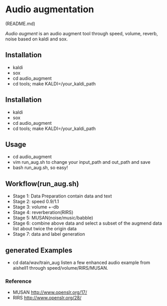 # Audio augmentation

(README.md)

*Audio augment* is an audio augment tool through speed, volume, reverb, noise based on kaldi and sox.

## Installation
- kaldi
- sox
- cd audio_augment
- cd tools; make KALDI=/your_kaldi_path

## Installation
- kaldi
- sox
- cd audio_augment
- cd tools; make KALDI=/your_kaldi_path

## Usage
- cd audio_augment
- vim run_aug.sh to change your input_path and out_path and save
- bash run_aug.sh, so easy!

## Workflow(run_aug.sh)
- Stage 1: Data Preparation contain data and text
- Stage 2: speed 0.9/1.1
- Stage 3: volume +-db
- Stage 4: reverberation(RIRS)
- Stage 5: MUSAN(noise/music/babble)
- Stage 6: combine above data and select a subset of the augmend data list about twice the origin data
- Stage 7: data and label generation

## generated Examples

- cd data/wav/train_aug listen a few enhanced audio example from aishell1 through speed/volume/RIRS/MUSAN.

### Reference
- MUSAN http://www.openslr.org/17/
- RIRS http://www.openslr.org/28/
